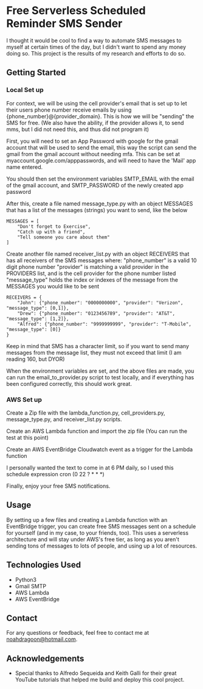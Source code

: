 # Free Serverless Scheduled Reminder SMS Sender

I thought it would be cool to find a way to automate SMS messages to myself at certain times of the day, but I didn't want to spend any money doing so. 
This project is the results of my research and efforts to do so.

## Getting Started

### Local Set up

For context, we will be using the cell provider's email that is set up to let their users phone number receive emails by using {phone_number}@{provider_domain}. 
This is how we will be "sending" the SMS for free. (We also have the ability, if the provider allows it, to send mms, but I did not need this, and thus did not program it)

First, you will need to set an App Password with google for the gmail account that will be used to send the email, this way the script can send the gmail from the gmail account without needing mfa. This can be set at myaccount.google.com/apppasswords, and will need to have the 'Mail' app name entered.

You should then set the environment variables SMTP_EMAIL with the email of the gmail account, and SMTP_PASSWORD of the newly created app password

After this, create a file named message_type.py with an object MESSAGES that has a list of the messages (strings) you want to send, like the below
```
MESSAGES = [
    "Don't forget to Exercise",
    "Catch up with a friend",
    "Tell someone you care about them"
]
```
Create another file named receiver_list.py with an object RECEIVERS that has all receivers of the SMS messages where:
    "phone_number" is a valid 10 digit phone number
    "provider" is matching a valid provider in the PROVIDERS list, and is the cell provider for the phone number listed
    "message_type" holds the index or indexes of the message from the MESSAGES you would like to be sent
```
RECEIVERS = {    
    "John": {"phone_number": "0000000000", "provider": "Verizon", "message_type": [0,1]},
    "Drew": {"phone_number": "0123456789", "provider": "AT&T", "message_type": [1,2]},
    "Alfred": {"phone_number": "9999999999", "provider": "T-Mobile", "message_type": [0]}
}
```
Keep in mind that SMS has a character limit, so if you want to send many messages from the message list, they must not exceed that limit (I am reading 160, but DYOR)

When the environment variables are set, and the above files are made, you can run the email_to_provider.py script to test locally, and if everything has been configured correctly, this should work great.

### AWS Set up

Create a Zip file with the lambda_function.py, cell_providers.py, message_type.py, and receiver_list.py scripts.

Create an AWS Lambda function and import the zip file (You can run the test at this point)

Create an AWS EventBridge Cloudwatch event as a trigger for the Lambda function

I personally wanted the text to come in at 6 PM daily, so I used this schedule expression cron (0 22 ? * * *)

Finally, enjoy your free SMS notifications.

## Usage

By setting up a few files and creating a Lambda function with an EventBridge trigger, you can create free SMS messages sent on a schedule for yourself (and in my case, to your friends, too). This uses a serverless architecture and will stay under AWS's free tier, as long as you aren't sending tons of messages to lots of people, and using up a lot of resources.

## Technologies Used

- Python3
- Gmail SMTP
- AWS Lambda
- AWS EventBridge

## Contact

For any questions or feedback, feel free to contact me at noahdragoon@hotmail.com.

## Acknowledgements

- Special thanks to Alfredo Sequeida and Keith Galli for their great YouTube tutorials that helped me build and deploy this cool project.